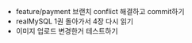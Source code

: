  + feature/payment 브랜치 conflict 해결하고 commit하기   
 + realMySQL 1권 돌아가서 4장 다시 읽기   
 + 이미지 업로드 변경한거 테스트하기   
